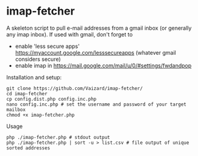 # imap-fetcher
A skeleton script to pull e-mail addresses from a gmail inbox (or generally any imap inbox).
If used with gmail, don't forget to 

- enable 'less secure apps' https://myaccount.google.com/lesssecureapps (whatever gmail considers secure)
- enable imap in https://mail.google.com/mail/u/0/#settings/fwdandpop

Installation and setup:

```
git clone https://github.com/Vaizard/imap-fetcher/
cd imap-fetcher
cp config.dist.php config.inc.php
nano config.inc.php # set the username and password of your target mailbox
chmod +x imap-fetcher.php
```

Usage

```
php ./imap-fetcher.php # stdout output
php ./imap-fetcher.php | sort -u > list.csv # file output of unique sorted addresses
```

